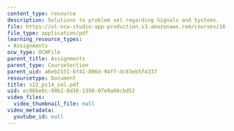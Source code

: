 ```yaml
---
content_type: resource
description: Solutions to problem set regarding Signals and Systems.
file: https://ol-ocw-studio-app-production.s3.amazonaws.com/courses/16-01-unified-engineering-i-ii-iii-iv-fall-2005-spring-2006/ec8bbe6c99b28d36135007e9a60cbd52_s22_ps14_sol.pdf
file_type: application/pdf
learning_resource_types:
- Assignments
ocw_type: OCWFile
parent_title: Assignments
parent_type: CourseSection
parent_uid: a6eb2151-6f41-806d-94ff-dc83eb5f4337
resourcetype: Document
title: s22_ps14_sol.pdf
uid: ec8bbe6c-99b2-8d36-1350-07e9a60cbd52
video_files:
  video_thumbnail_file: null
video_metadata:
  youtube_id: null
---
```

